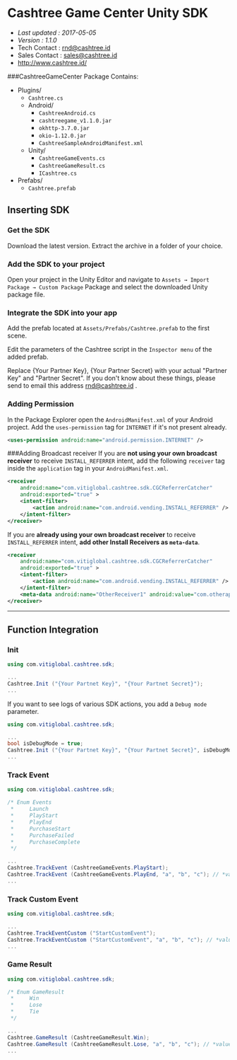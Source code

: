 # Cashtree Game Center Unity SDK

- *Last updated : 2017-05-05*
- *Version : 1.1.0*
- Tech Contact : rnd@cashtree.id
- Sales Contact : sales@cashtree.id
- http://www.cashtree.id/

###CashtreeGameCenter Package Contains:
* Plugins/
  * `Cashtree.cs`
  * Android/
    * `CashtreeAndroid.cs`
    * `cashtreegame_v1.1.0.jar`
    * `okhttp-3.7.0.jar`
    * `okio-1.12.0.jar`
    * `CashtreeSampleAndroidManifest.xml`
  * Unity/
    * `CashtreeGameEvents.cs`
    * `CashtreeGameResult.cs`
    * `ICashtree.cs`
* Prefabs/
  * `Cashtree.prefab`

## Inserting SDK

### Get the SDK
Download the latest version. Extract the archive in a folder of your choice.

### Add the SDK to your project
Open your project in the Unity Editor and navigate to `Assets → Import Package → Custom Package` Package and select the downloaded Unity package file.

### Integrate the SDK into your app
Add the prefab located at `Assets/Prefabs/Cashtree.prefab` to the first scene.

Edit the parameters of the Cashtree script in the `Inspector menu` of the added prefab.

Replace {Your Partner Key}, {Your Partner Secret} with your actual "Partner Key" and "Partner Secret". If you don't know about these things, please send to email this address rnd@cashtree.id .

### Adding Permission
In the Package Explorer open the ```AndroidManifest.xml``` of your Android project. Add the ```uses-permission``` tag for ```INTERNET``` if it's not present already.
```xml
<uses-permission android:name="android.permission.INTERNET" />
```

###Adding Broadcast receiver
If you are **not using your own broadcast receiver** to receive ```INSTALL_REFERRER``` intent, add the following ```receiver``` tag inside the ```application``` tag in your ```AndroidManifest.xml```.
```xml
<receiver
    android:name="com.vitiglobal.cashtree.sdk.CGCReferrerCatcher"
    android:exported="true" >
    <intent-filter>
        <action android:name="com.android.vending.INSTALL_REFERRER" />
    </intent-filter>
</receiver>
```

If you are **already using your own broadcast receiver** to receive ```INSTALL_REFERRER``` intent, **add other Install Receivers as ```meta-data```**.
```xml
<receiver
    android:name="com.vitiglobal.cashtree.sdk.CGCReferrerCatcher"
    android:exported="true" >
    <intent-filter>
        <action android:name="com.android.vending.INSTALL_REFERRER" />
    </intent-filter>
    <meta-data android:name="OtherReceiver1" android:value="com.otherapp.sample.SampleReferrerReceiver"/>
</receiver>
```

----

## Function Integration
### Init
```cs
using com.vitiglobal.cashtree.sdk;

...
Cashtree.Init ("{Your Partnet Key}", "{Your Partnet Secret}");
...
```

If you want to see logs of various SDK actions, you add a ```Debug mode``` parameter.
```cs
using com.vitiglobal.cashtree.sdk;

...
bool isDebugMode = true;
Cashtree.Init ("{Your Partnet Key}", "{Your Partnet Secret}", isDebugMode);
...
```

### Track Event
```cs
using com.vitiglobal.cashtree.sdk;

/* Enum Events
 *     Launch
 *     PlayStart
 *     PlayEnd
 *     PurchaseStart
 *     PurchaseFailed
 *     PurchaseComplete
 */

...
Cashtree.TrackEvent (CashtreeGameEvents.PlayStart);
Cashtree.TrackEvent (CashtreeGameEvents.PlayEnd, "a", "b", "c"); // *values* can pass up to 5 arguments.
...
```

### Track Custom Event
```cs
using com.vitiglobal.cashtree.sdk;

...
Cashtree.TrackEventCustom ("StartCustomEvent");
Cashtree.TrackEventCustom ("StartCustomEvent", "a", "b", "c"); // *values* can pass up to 5 arguments.
...
```

### Game Result
```cs
using com.vitiglobal.cashtree.sdk;

/* Enum GameResult
 *     Win
 *     Lose
 *     Tie
 */

...
Cashtree.GameResult (CashtreeGameResult.Win);
Cashtree.GameResult (CashtreeGameResult.Lose, "a", "b", "c"); // *values* can pass up to 5 arguments.
...
```
